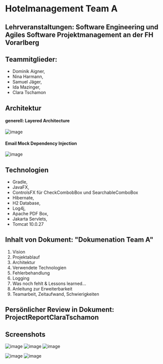 # Hotelmanagement Team A

## Lehrveranstaltungen: Software Engineering und Agiles Software Projektmanagement an der FH Vorarlberg

## Teammitglieder:
- Dominik Aigner,
- Nina Harmann,
- Samuel Jäger,
- Ida Mazinger,
- Clara Tschamon


## Architektur
#### generell: Layered Architecture
![image](https://user-images.githubusercontent.com/103147059/214611163-1c8e52c1-f6c3-4ff1-bad5-a982ab9411c9.png)


#### Email Mock Dependency Injection
![image](https://user-images.githubusercontent.com/103147059/214225033-93e0120a-db9f-404c-8221-36483dfaea74.png)


## Technologien
- Gradle,
- JavaFX,
- ControlsFX für CheckCombobBox und SearchableComboBox
- Hibernate,
- H2 Database,
- Log4j,
- Apache PDF Box,
- Jakarta Servlets,
- Tomcat 10.0.27

## Inhalt von Dokument: "Dokumenation Team A"
1. Vision
2. Projektablauf
3. Architektur
4. Verwendete Technologien
5. Fehlerbehandlung
1. Logging
2. Was noch fehlt & Lessons learned…
3. Anleitung zur Erweiterbarkeit
4. Teamarbeit, Zeitaufwand, Schwierigkeiten

## Persönlicher Review in Dokument: ProjectReportClaraTschamon

## Screenshots
![image](https://user-images.githubusercontent.com/103147059/214613872-7a4687f2-d76c-4f2d-9507-06317855d3e2.png)
![image](https://user-images.githubusercontent.com/103147059/214614320-6f9abce9-df8f-44b7-ad4d-b4aeabaece0d.png)
![image](https://user-images.githubusercontent.com/103147059/214614133-6b047a32-4372-4401-822f-ff723225f16e.png)

![image](https://user-images.githubusercontent.com/103147059/214633413-f4822c58-c884-4c5f-82ea-2f3b1a94ca1f.png)
![image](https://user-images.githubusercontent.com/103147059/214633632-eb43d33a-707c-4dac-89c1-80ccf37d29fa.png)
